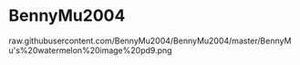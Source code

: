 # BennyMu2004
<img rc="https://github.com/BennyMu2004/BennyMu2004/blob/master/BennyMu's%20watermelon%20image%20pd9.png?raw=true">
raw.githubusercontent.com/BennyMu2004/BennyMu2004/master/BennyMu's%20watermelon%20image%20pd9.png
